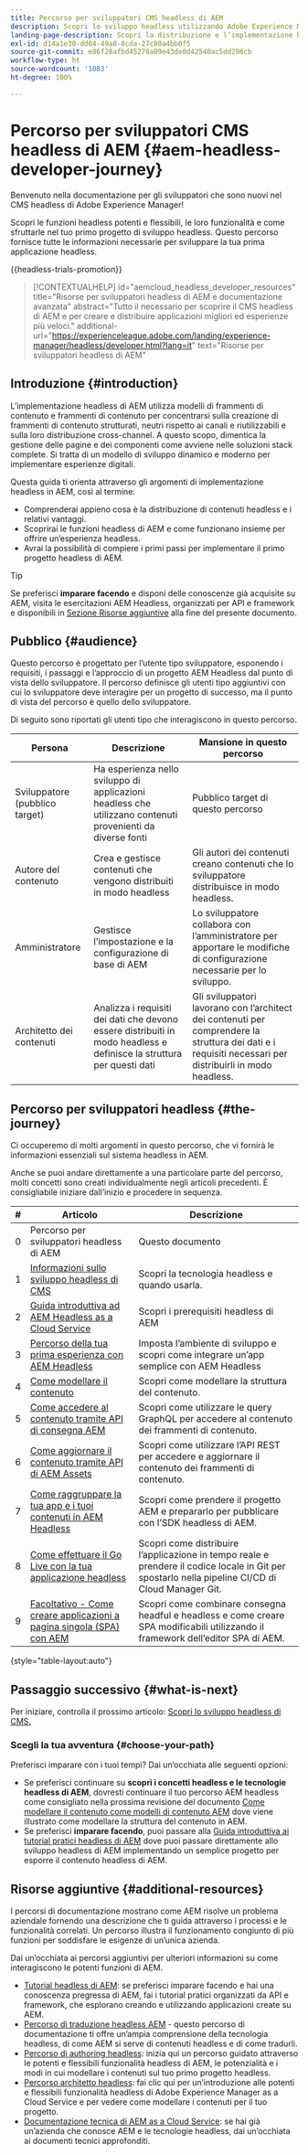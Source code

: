 ```yaml
---
title: Percorso per sviluppatori CMS headless di AEM
description: Scopri lo sviluppo headless utilizzando Adobe Experience Manager (AEM) come un CMS headless. Scopri come utilizzare funzioni quali Modelli di contenuto, Frammenti di contenuto e un’API GraphQL per fornire contenuti headless.
landing-page-description: Scopri la distribuzione e l’implementazione headless dei contenuti. Ulteriori informazioni sullo sviluppo della strategia all’interno dell’azienda.
exl-id: d14a1e30-dd04-49a8-8cda-27c80a4bb0f5
source-git-commit: e86f28afbd45270a89e43de0d42540ac5dd296cb
workflow-type: ht
source-wordcount: '1083'
ht-degree: 100%

---
```


# Percorso per sviluppatori CMS headless di AEM {#aem-headless-developer-journey}

Benvenuto nella documentazione per gli sviluppatori che sono nuovi nel CMS headless di Adobe Experience Manager!

Scopri le funzioni headless potenti e flessibili, le loro funzionalità e come sfruttarle nel tuo primo progetto di sviluppo headless. Questo percorso fornisce tutte le informazioni necessarie per sviluppare la tua prima applicazione headless.

{{headless-trials-promotion}}

>[!CONTEXTUALHELP]
>id="aemcloud_headless_developer_resources"
>title="Risorse per sviluppatori headless di AEM e documentazione avanzata"
>abstract="Tutto il necessario per scoprire il CMS headless di AEM e per creare e distribuire applicazioni migliori ed esperienze più veloci."
>additional-url="https://experienceleague.adobe.com/landing/experience-manager/headless/developer.html?lang=it" text="Risorse per sviluppatori headless di AEM"

## Introduzione {#introduction}

L’implementazione headless di AEM utilizza modelli di frammenti di contenuto e frammenti di contenuto per concentrarsi sulla creazione di frammenti di contenuto strutturati, neutri rispetto ai canali e riutilizzabili e sulla loro distribuzione cross-channel. A questo scopo, dimentica la gestione delle pagine e dei componenti come avviene nelle soluzioni stack complete. Si tratta di un modello di sviluppo dinamico e moderno per implementare esperienze digitali.

Questa guida ti orienta attraverso gli argomenti di implementazione headless in AEM, così al termine:

* Comprenderai appieno cosa è la distribuzione di contenuti headless e i relativi vantaggi.
* Scoprirai le funzioni headless di AEM e come funzionano insieme per offrire un’esperienza headless.
* Avrai la possibilità di compiere i primi passi per implementare il primo progetto headless di AEM.

>[!TIP]
>
> Se preferisci **imparare facendo** e disponi delle conoscenze già acquisite su AEM, visita le esercitazioni AEM Headless, organizzati per API e framework e disponibili in [Sezione Risorse aggiuntive](#additional-resources) alla fine del presente documento.

## Pubblico {#audience}

Questo percorso è progettato per l’utente tipo sviluppatore, esponendo i requisiti, i passaggi e l’approccio di un progetto AEM Headless dal punto di vista dello sviluppatore. Il percorso definisce gli utenti tipo aggiuntivi con cui lo sviluppatore deve interagire per un progetto di successo, ma il punto di vista del percorso è quello dello sviluppatore.

Di seguito sono riportati gli utenti tipo che interagiscono in questo percorso.

| Persona | Descrizione | Mansione in questo percorso |
|---|---|---|
| Sviluppatore (pubblico target) | Ha esperienza nello sviluppo di applicazioni headless che utilizzano contenuti provenienti da diverse fonti | Pubblico target di questo percorso |
| Autore del contenuto | Crea e gestisce contenuti che vengono distribuiti in modo headless | Gli autori dei contenuti creano contenuti che lo sviluppatore distribuisce in modo headless. |
| Amministratore | Gestisce l’impostazione e la configurazione di base di AEM | Lo sviluppatore collabora con l’amministratore per apportare le modifiche di configurazione necessarie per lo sviluppo. |
| Architetto dei contenuti | Analizza i requisiti dei dati che devono essere distribuiti in modo headless e definisce la struttura per questi dati | Gli sviluppatori lavorano con l’architect dei contenuti per comprendere la struttura dei dati e i requisiti necessari per distribuirli in modo headless. |

## Percorso per sviluppatori headless {#the-journey}

Ci occuperemo di molti argomenti in questo percorso, che vi fornirà le informazioni essenziali sul sistema headless in AEM.

Anche se puoi andare direttamente a una particolare parte del percorso, molti concetti sono creati individualmente negli articoli precedenti. È consigliabile iniziare dall’inizio e procedere in sequenza.

| # | Articolo | Descrizione |
|---|---|---|
| 0 | Percorso per sviluppatori headless di AEM | Questo documento |
| 1 | [Informazioni sullo sviluppo headless di CMS](learn-about.md) | Scopri la tecnologia headless e quando usarla. |
| 2 | [Guida introduttiva ad AEM Headless as a Cloud Service](getting-started.md) | Scopri i prerequisiti headless di AEM |
| 3 | [Percorso della tua prima esperienza con AEM Headless](path-to-first-experience.md) | Imposta l’ambiente di sviluppo e scopri come integrare un’app semplice con AEM Headless |
| 4 | [Come modellare il contenuto](model-your-content.md) | Scopri come modellare la struttura del contenuto. |
| 5 | [Come accedere al contenuto tramite API di consegna AEM](access-your-content.md) | Scopri come utilizzare le query GraphQL per accedere al contenuto dei frammenti di contenuto. |
| 6 | [Come aggiornare il contenuto tramite API di AEM Assets](update-your-content.md) | Scopri come utilizzare l’API REST per accedere e aggiornare il contenuto dei frammenti di contenuto. |
| 7 | [Come raggruppare la tua app e i tuoi contenuti in AEM Headless](put-it-all-together.md) | Scopri come prendere il progetto AEM e prepararlo per pubblicare con l’SDK headless di AEM. |
| 8 | [Come effettuare il Go Live con la tua applicazione headless](go-live.md) | Scopri come distribuire l’applicazione in tempo reale e prendere il codice locale in Git per spostarlo nella pipeline CI/CD di Cloud Manager Git. |
| 9 | [Facoltativo - Come creare applicazioni a pagina singola (SPA) con AEM](create-spa.md) | Scopri come combinare consegna headful e headless e come creare SPA modificabili utilizzando il framework dell’editor SPA di AEM. |

{style="table-layout:auto"}

## Passaggio successivo {#what-is-next}

Per iniziare, controlla il prossimo articolo: [Scopri lo sviluppo headless di CMS.](learn-about.md)

### Scegli la tua avventura {#choose-your-path}

Preferisci imparare con i tuoi tempi? Dai un’occhiata alle seguenti opzioni:

* Se preferisci continuare su **scopri i concetti headless e le tecnologie headless di AEM**, dovresti continuare il tuo percorso AEM headless come consigliato nella prossima revisione del documento [Come modellare il contenuto come modelli di contenuto AEM](model-your-content.md) dove viene illustrato come modellare la struttura del contenuto in AEM.
* Se preferisci **imparare facendo**, puoi passare alla [Guida introduttiva ai tutorial pratici headless di AEM](https://experienceleague.adobe.com/docs/experience-manager-learn/getting-started-with-aem-headless/graphql/multi-step/overview.html?lang=it) dove puoi passare direttamente allo sviluppo headless di AEM implementando un semplice progetto per esporre il contenuto headless di AEM.

## Risorse aggiuntive {#additional-resources}

I percorsi di documentazione mostrano come AEM risolve un problema aziendale fornendo una descrizione che ti guida attraverso i processi e le funzionalità correlati. Un percorso illustra il funzionamento congiunto di più funzioni per soddisfare le esigenze di un’unica azienda.

Dai un’occhiata ai percorsi aggiuntivi per ulteriori informazioni su come interagiscono le potenti funzioni di AEM.

* [Tutorial headless di AEM](https://experienceleague.adobe.com/docs/experience-manager-learn/getting-started-with-aem-headless/overview.html?lang=it): se preferisci imparare facendo e hai una conoscenza pregressa di AEM, fai i tutorial pratici organizzati da API e framework, che esplorano creando e utilizzando applicazioni create su AEM.
* [Percorso di traduzione headless AEM](/help/journey-headless/translation/overview.md) - questo percorso di documentazione ti offre un’ampia comprensione della tecnologia headless, di come AEM si serve di contenuti headless e di come tradurli.
* [Percorso di authoring headless](/help/journey-headless/author/overview.md): inizia qui un percorso guidato attraverso le potenti e flessibili funzionalità headless di AEM, le potenzialità e i modi in cui modellare i contenuti sul tuo primo progetto headless.
* [Percorso architetto headless](/help/journey-headless/architect/overview.md): fai clic qui per un’introduzione alle potenti e flessibili funzionalità headless di Adobe Experience Manager as a Cloud Service e per vedere come modellare i contenuti per il tuo progetto.
* [Documentazione tecnica di AEM as a Cloud Service](https://experienceleague.adobe.com/docs/experience-manager-cloud-service.html?lang=it): se hai già un’azienda che conosce AEM e le tecnologie headless, dai un’occhiata ai documenti tecnici approfonditi.
